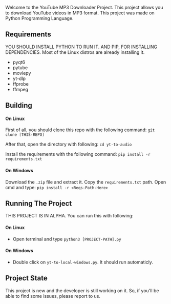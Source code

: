 Welcome to the YouTube MP3 Downloader Project.
This project allows you to download YouTube videos in MP3 format.
This project was made on Python Programming Language.

## Requirements

YOU SHOULD INSTALL PYTHON TO RUN IT.
AND PIP, FOR INSTALLING DEPENDENCIES.
Most of the Linux distros are already installing it.

- pyqt6
- pytube
- moviepy
- yt-dlp
- ffprobe
- ffmpeg

## Building

#### On Linux

First of all, you should clone this repo with the following command:
`git clone [THIS-REPO]`

After that, open the directory with following:
`cd yt-to-audio`

Install the requirements with the following command:
`pip install -r requirements.txt`

#### On Windows

Download the `.zip` file and extract it.
Copy the `requirements.txt` path.
Open cmd and type:
`pip install -r <Reqs-Path-Here>`

## Running The Project

THIS PROJECT IS IN ALPHA.
You can run this with following:

#### On Linux
- Open terminal and type `python3 [PROJECT-PATH].py`
#### On Windows
- Double click on `yt-to-local-windows.py`. It should run automaticly.

## Project State

This project is new and the developer is still working on it.
So, if you'll be able to find some issues, please report to us.
